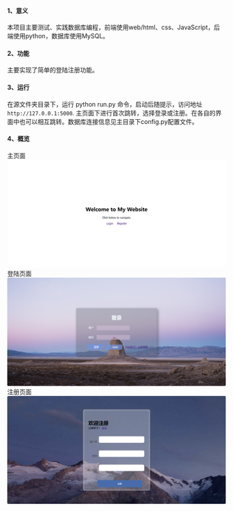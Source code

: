 #### 1、意义
本项目主要测试、实践数据库编程，前端使用web/html、css、JavaScript，后端使用python，数据库使用MySQL。
#### 2、功能
主要实现了简单的登陆注册功能。
#### 3、运行
在源文件夹目录下，运行 python run.py 命令，启动后随提示，访问地址 `http://127.0.0.1:5000`.
主页面下进行首次跳转，选择登录或注册。在各自的界面中也可以相互跳转。数据库连接信息见主目录下config.py配置文件。
#### 4、概览
主页面
![主页面展示](examples/picture_index.png "主页面")
登陆页面
![登录页面展示](examples/picture_login.png "登录页面")
注册页面
![注册页面展示](examples/picture_register.png "注册页面")

